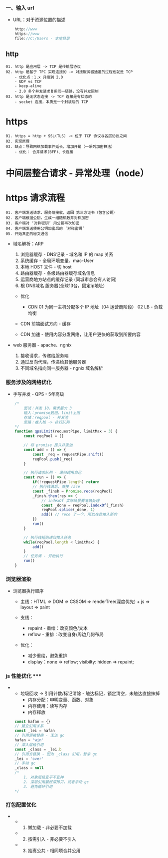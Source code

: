 <!-- https://applnzi6vl27059.pc.xiaoe-tech.com/live_pc/l_624802fbe4b01a4851ec8587 -->
### 一、输入 url 
* URL：对于资源位置的描述
```js
    http://www
    https://www
    file://C:/Users - 本地目录
```
## http
    01. http 是应用层 -> TCP 是传输层协议
    02. http 是基于 TPC 实现连接的 -> 对接服务器通道的过程也就是 TCP
        - 优化点：1.x 升级到 2.0
        - UDP vs TCP
        - keep-alive
        - 2.0 多个并发请求复用同一链路，没有并发限制
    03. http 是无状态连接 -> TCP 连接是有状态的
        - socket 连接，本质是一个封装后的 TCP
# https
    01. https = http + SSL(TLS) -> 位于 TCP 协议与各层协议之间
    02. 实现原理
    03. 缺点：导致网络加载事件延长，增加开销（一系列加密算法）
        - 优化： 合并请求(BFF)、长连接

# 中间层整合请求 - 异常处理（node）

# https 请求流程
    01. 客户端发送请求，服务端接收，返回 第三方证书（包含公钥）
    02. 客户端根据公钥，生成一组随机数并对称加密
    03. 客户端对 ‘对称密钥’ 用公钥再次加密
    04. 客户端发送使用公钥加密后的 ‘对称密钥’
    05. 开始真正的秘文通信

* 域名解析：ARP
    01. 浏览器缓存 - DNS记录 - 域名和 IP 的 map 关系
    02. 系统缓存 - 全局环境变量、mac-User
    03. 本地 HOST 文件 - 切 host
    04. 路由器缓存 - 各级路由器缓存域名信息
    05. 运营商地方站点的缓存记录 (同城市总会有人访问)
    06. 根 DNS域名 服务器(全球13台，固定ip地址)
    
    - 优化
        - CDN 
            01 为同一主机分配多个 IP 地址（04 运营商阶段）
            02 LB - 负载均衡

    - CDN 前端面试方向 - 缓存
    - CDN 加速 - 使⽤内容分发⽹络，让⽤户更快的获取到所要内容

* web 服务器 - apache、ngnix
    01. 接收请求，传递给服务端
    02. 通过反向代理，传递给其他服务器
    03. 不同域名指向同一服务器 - ngnix 域名解析

### 服务涉及的网络优化
* 手写并发 - QPS - 5年高级
```js
    /*
        面试：并发 10，需求最大 3
        输入：promise数组、limit上限
        存储：reqpool - 并发池
        思路：推入栈 -> 执行队列
    */
    function qpsLimit(requestPipe, limitMax = 3) {
        const reqPool = []

        // 将 promise 推入并发池
        const add = () => {
            const _req = requestPipe.shift()
            reqPool.push(_req)
        }

        // 执行请求队列 - 递归调用自己
        const run = () => {
            if(!requestPipe.length) return
            // 执行栈满后，直接 race
            const _finsh = Promise.rece(reqPool)
            _finsh.then(res => {
                // indexOf 实际场景要准确处理
                const _done = reqPool.indexOf(_finsh)
                reqPool.splice(_done, 1)
                add() // rece 了一个，所以在此推入新的
            })
            run()
        }

        // 执行栈短则递归推入任务
        while(reqPool.length < limitMax) {
            add()
        }
        // 任务满 - 开始执行
        run()
    }

```

### 浏览器渲染
* 浏览器执行顺序
    - 主线：HTML => DOM => CSSOM => 
            renderTree(深度优先) + js => layout => paint
    - 支线：
        - repaint - 重绘：改变颜色/文本
        - reflow - 重排：改变自身/周边几何布局
    
    - 优化：
        - 减少重绘，避免重排
        - display：none => reflow; visibilty: hidden => repaint;

### js 性能优化 ***
* 
    - 垃圾回收 -> 引用计数/标记清除 - 触达标记，锁定清空，未触达直接抹掉
        - 内存分配：申明变量、函数、对象
        - 内存使用：读写内存
        - 内存释放
```js
    const hafan = {}
    // 建立引用关系
    const _lei = hafan
    // 引用源被替换 - 无法 gc
    hafan = 'win'
    // 深入层级引用
    const _class = _lei.b
    // 引用方替换 - 因为 _class 引用，暂未 gc
    _lei = 'over'
    // 手动 gc
    _class = null
    /*
        1. 对象层级宜平不宜神
        2. 深层引用最好深拷贝，或者手动 gc
        3. 避免循环引用
    */
```

### 打包配置优化
* 
    - 1. 懒加载 - 非必要不加载
    - 2. 按需引入 - 非必要不引入
    - 3. 抽离公共 - 相同项合并公用

